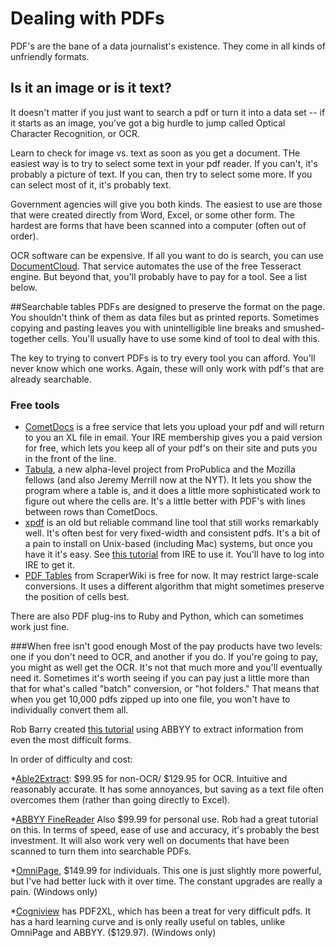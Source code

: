 Dealing with PDFs
============

PDF's are the bane of a data journalist's existence. They come in all kinds of unfriendly formats.  

## Is it an image or is it text?
It doesn't matter if you just want to search a pdf or turn it into a data set -- if it starts as an image, you've got a big hurdle to jump called Optical Character Recognition, or OCR.

Learn to check for image vs. text as soon as you get a document. THe easiest way is to try to select some text in your pdf reader. If you can't, it's probably a picture of text. If you can, then try to select some more. If you can select most of it, it's probably text.

Government agencies will give you both kinds. The easiest to use are those that were created directly from Word, Excel, or some other form. The hardest are forms that have been scanned into a computer (often out of order).

OCR software can be expensive. If all you want to do is search, you can use [DocumentCloud](http://documentcloud.org). That service automates the use of the free Tesseract engine. But beyond that, you'll probably have to pay for a tool. See a list below.

##Searchable tables
PDFs are designed to preserve the format on the page. You shouldn't think of them as data files but as printed reports. Sometimes copying and pasting leaves you with unintelligible line breaks and smushed-together cells. You'll usually have to use some kind of tool to deal with this.

The key to trying to convert PDFs is to try every tool you can afford. You'll never know which one works. Again, these will only work with pdf's that are already searchable.

### Free tools
* [CometDocs](http://www.cometdocs.com) is a free service that lets you upload your pdf and will return to you an XL file in email. Your IRE membership gives you a paid version for free, which lets you keep all of your pdf's on their site and puts you in the front of the line.
* [Tabula](http://tabula.nerdpower.org/), a new alpha-level project from ProPublica and the Mozilla fellows (and also Jeremy Merrill now at the NYT). It lets you show the program where a table is, and it does a little more sophisticated work to figure out where the cells are. It's a little better with PDF's with lines between rows than CometDocs.
* [xpdf](http://www.foolabs.com/xpdf/) is an old but reliable command line tool that still works remarkably well. It's often best for very fixed-width and consistent pdfs. It's a bit of a pain to install on Unix-based (including Mac) systems, but once you have it it's easy. See [this tutorial](http://www.ire.org/resource-center/tipsheets/3440/) from IRE to use it. You'll have to log into IRE to get it.
* [PDF Tables](http://pdftables.com) from ScraperWiki is free for now. It may restrict large-scale conversions. It uses a different algorithm that might sometimes preserve the position of cells best.

There are also PDF plug-ins to Ruby and Python, which can sometimes work just fine.

###When free isn't good enough
Most of the pay products have two levels: one if you don't need to OCR, and another if you do. If you're going to pay, you might as well get the OCR. It's not that much more and you'll eventually need it.  Sometimes it's worth seeing if you can pay just a little more than that for what's called "batch" conversion, or "hot folders." That means that when you get 10,000 pdfs zipped up into one file, you won't have to individually convert them all.

Rob Barry created [this tutorial](http://sarahcnyt.github.io/stabile/docs/extracting-images.pdf) using ABBYY to extract information from even the most difficult forms. 

In order of difficulty and cost:

*[Able2Extract](http://www.investintech.com/order_main.htm): $99.95 for non-OCR/ $129.95 for OCR. Intuitive and reasonably accurate. It has some annoyances, but saving as a text file often overcomes them (rather than going directly to Excel).

*[ABBYY FineReader](http://finereader.abbyy.com/) Also $99.99 for personal use. Rob had a great tutorial on this. In terms of speed, ease of use and accuracy, it's probably the best investment. It will also work very well on documents that have been scanned to turn them into searchable PDFs. 

*[OmniPage](http://www.nuance.com/for-individuals/by-product/omnipage/index.htm), $149.99 for individuals. This one is just slightly more powerful, but I've had better luck with it over time. The constant upgrades are really a pain.  (Windows only)

*[Cogniview](http://www.cogniview.com/) has PDF2XL, which has been a treat for very difficult pdfs. It has a hard learning curve and is only really useful on tables, unlike OmniPage and ABBYY. ($129.97). (Windows only)

 
